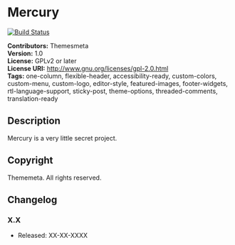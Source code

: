 # Mercury

[![Build Status](https://travis-ci.com/themesmeta/mercury.svg?branch=master)](https://travis-ci.com/themesmeta/mercury)

**Contributors:** Themesmeta  
**Version:** 1.0  
**License:** GPLv2 or later  
**License URI:** http://www.gnu.org/licenses/gpl-2.0.html  
**Tags:** one-column, flexible-header, accessibility-ready, custom-colors, custom-menu, custom-logo, editor-style, featured-images, footer-widgets, rtl-language-support, sticky-post, theme-options, threaded-comments, translation-ready


## Description

Mercury is a very little secret project.


## Copyright

Thememeta. All rights reserved.

## Changelog

### X.X
* Released: XX-XX-XXXX
